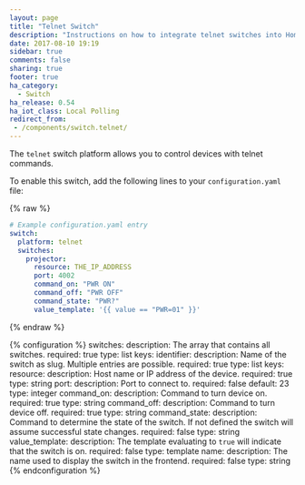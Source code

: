 ```yaml
---
layout: page
title: "Telnet Switch"
description: "Instructions on how to integrate telnet switches into Home Assistant."
date: 2017-08-10 19:19
sidebar: true
comments: false
sharing: true
footer: true
ha_category:
  - Switch
ha_release: 0.54
ha_iot_class: Local Polling
redirect_from:
 - /components/switch.telnet/
---
```


The `telnet` switch platform allows you to control devices with telnet commands.

To enable this switch, add the following lines to your `configuration.yaml` file:

{% raw %}
```yaml
# Example configuration.yaml entry
switch:
  platform: telnet
  switches:
    projector:
      resource: THE_IP_ADDRESS
      port: 4002
      command_on: "PWR ON"
      command_off: "PWR OFF"
      command_state: "PWR?"
      value_template: '{{ value == "PWR=01" }}'
```
{% endraw %}

{% configuration %}
switches:
  description: The array that contains all switches.
  required: true
  type: list
  keys:
    identifier:
      description: Name of the switch as slug. Multiple entries are possible.
      required: true
      type: list
      keys:
        resource:
          description: Host name or IP address of the device.
          required: true
          type: string
        port:
          description: Port to connect to.
          required: false
          default: 23
          type: integer
        command_on:
          description: Command to turn device on.
          required: true
          type: string
        command_off:
          description: Command to turn device off.
          required: true
          type: string
        command_state:
          description: Command to determine the state of the switch. If not defined the switch will assume successful state changes.
          required: false
          type: string
        value_template:
          description: The template evaluating to `true` will indicate that the switch is on.
          required: false
          type: template
        name:
          description: The name used to display the switch in the frontend.
          required: false
          type: string
{% endconfiguration %}
